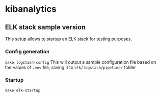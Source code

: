 # kibanalytics


## ELK stack sample version

This setup allows to startup an ELK stack for testing purposes.


### Config generation

`make logstash-config`
This will output a sample configuration file based on the values of `.env` file, saving it to `elk/logstash/pipeline/` folder


### Startup
`make elk-startup`

